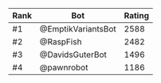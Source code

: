 Rank|Bot|Rating
---|---|---
#1|@EmptikVariantsBot|2588
#2|@RaspFish|2482
#3|@DavidsGuterBot|1496
#4|@pawnrobot|1186
